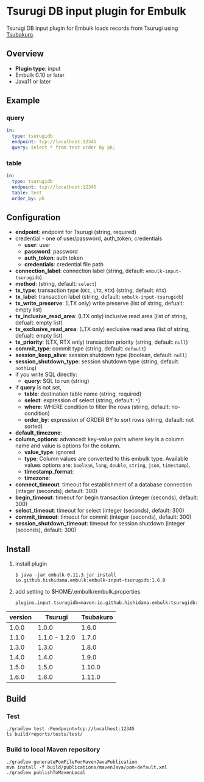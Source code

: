 # Tsurugi DB input plugin for Embulk

Tsurugi DB input plugin for Embulk loads records from Tsurugi using [Tsubakuro](https://github.com/project-tsurugi/tsubakuro).

## Overview

* **Plugin type**: input
* Embulk 0.10 or later
* Java11 or later

## Example

### query

```yaml
in:
  type: tsurugidb
  endpoint: tcp://localhost:12345
  query: select * from test order by pk;
```


### table

```yaml
in:
  type: tsurugidb
  endpoint: tcp://localhost:12345
  table: test
  order_by: pk
```




## Configuration

* **endpoint**: endpoint for Tsurugi (string, required)
* credential - one of user/password, auth_token, credentials
  * **user**: user
  * **password**: password
  * **auth_token**: auth token
  * **credentials**: credential file path
* **connection_label**: connection label (string, default: `embulk-input-tsurugidb`)
* **method**: (string, default: `select`)
* **tx_type**: transaction type (`OCC`, `LTX`, `RTX`) (string, default: `RTX`)
* **tx_label**: transaction label (string, default: `embulk-input-tsurugidb`)
* **tx_write_preserve**: (LTX only) write preserve (list of string, defualt: empty list)
* **tx_inclusive_read_area**: (LTX only) inclusive read area (list of string, defualt: empty list)
* **tx_exclusive_read_area**: (LTX only) exclusive read area (list of string, defualt: empty list)
* **tx_priority**: (LTX, RTX only) transaction priority (string, default: `null`)
* **commit_type**: commit type (string, default: `default`)
* **session_keep_alive**: session shutdown type (boolean, default: `null`)
* **session_shutdown_type**: session shutdown type (string, default: `nothing`)
* if you write SQL directly:
  * **query**: SQL to run (string)
* if **query** is not set,
  * **table**: destination table name (string, required)
  * **select**: expression of select (string, default: `*`)
  * **where**: WHERE condition to filter the rows (string, default: no-condition)
  * **order_by**: expression of ORDER BY to sort rows (string, default: not sorted)
* **default_timezone**:
* **column_options**: advanced: key-value pairs where key is a column name and value is options for the column.
  * **value_type**: ignored
  * **type**:  Column values are converted to this embulk type. Available values options are: `boolean`, `long`, `double`, `string`, `json`, `timestamp`).
  * **timestamp_format**:
  * **timezone**:
* **connect_timeout**: timeout for establishment of a database connection (integer (seconds), default: 300)
* **begin_timeout**: timeout for begin transaction (integer (seconds), default: 300)
* **select_timeout**: timeout for select (integer (seconds), default: 300)
* **commit_timeout**: timeout for commit (integer (seconds), default: 300)
* **session_shutdown_timeout**: timeout for session shutdown (integer (seconds), default: 300)


## Install

1. install plugin
   ```
   $ java -jar embulk-0.11.3.jar install io.github.hishidama.embulk:embulk-input-tsurugidb:1.6.0
   ```

2. add setting to $HOME/.embulk/embulk.properties
   ```
   plugins.input.tsurugidb=maven:io.github.hishidama.embulk:tsurugidb:1.6.0
   ```

| version       | Tsurugi       | Tsubakuro |
|---------------|---------------|-----------|
| 1.0.0         | 1.0.0         | 1.6.0     |
| 1.1.0         | 1.1.0 - 1.2.0 | 1.7.0     |
| 1.3.0         | 1.3.0         | 1.8.0     |
| 1.4.0         | 1.4.0         | 1.9.0     |
| 1.5.0         | 1.5.0         | 1.10.0    |
| 1.6.0         | 1.6.0         | 1.11.0    |


## Build

### Test

```
./gradlew test -Pendpoint=tcp://localhost:12345
ls build/reports/tests/test/
```

### Build to local Maven repository

```
./gradlew generatePomFileForMavenJavaPublication
mvn install -f build/publications/mavenJava/pom-default.xml
./gradlew publishToMavenLocal
```

